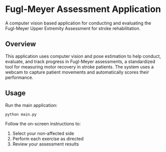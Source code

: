 # Fugl-Meyer Assessment Application

A computer vision based application for conducting and evaluating the Fugl-Meyer Upper Extremity Assessment for stroke rehabilitation.

## Overview

This application uses computer vision and pose estimation to help conduct, evaluate, and track progress in Fugl-Meyer assessments, a standardized tool for measuring motor recovery in stroke patients. The system uses a webcam to capture patient movements and automatically scores their performance.

## Usage

Run the main application:

```
python main.py
```

Follow the on-screen instructions to:
1. Select your non-affected side
2. Perform each exercise as directed
3. Review your assessment results
